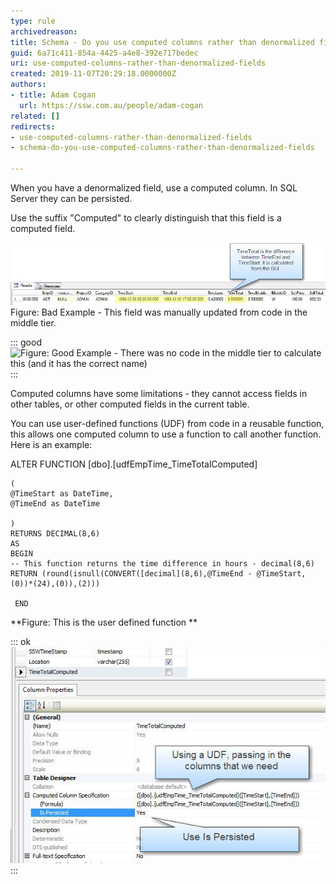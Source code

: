 ```yaml
---
type: rule
archivedreason: 
title: Schema - Do you use computed columns rather than denormalized fields?
guid: 6a71c411-854a-4425-a4e8-392e717bedec
uri: use-computed-columns-rather-than-denormalized-fields
created: 2019-11-07T20:29:18.0000000Z
authors:
- title: Adam Cogan
  url: https://ssw.com.au/people/adam-cogan
related: []
redirects:
- use-computed-columns-rather-than-denormalized-fields
- schema-do-you-use-computed-columns-rather-than-denormalized-fields

---
```


When you have a denormalized field, use a computed column.  In SQL Server they can be persisted.

Use the suffix "Computed" to clearly distinguish that this field is a computed field.

![NormalizedFields_Bad.jpg style=](NormalizedFields_Bad.jpg)
Figure: Bad Example - This field was manually updated from code in the middle tier.


::: good  
![Figure: Good Example - There was no code in the middle tier to calculate this (and it has the correct name)](NormalizedFields\_Good.jpg)  
:::

<!--endintro-->

Computed columns have some limitations - they cannot access fields in other tables, or other computed fields in the current table.

You can use user-defined functions (UDF) from code in a reusable function, this allows one computed column to use a function to call another function.  Here is an example:

ALTER FUNCTION [dbo].[udfEmpTime\_TimeTotalComputed]



```
(
@TimeStart as DateTime,
@TimeEnd as DateTime 
   
)
RETURNS DECIMAL(8,6)
AS
BEGIN
-- This function returns the time difference in hours - decimal(8,6)
RETURN (round(isnull(CONVERT([decimal](8,6),@TimeEnd - @TimeStart,(0))*(24),(0)),(2)))

 END
```


 **Figure: This is the user defined function
** 

::: ok  
![Figure: Setting up a computed column in the table designer](NormalizedFieldsDefine.jpg)  
:::

